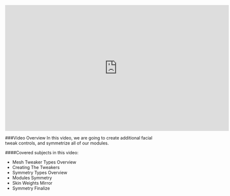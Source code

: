 <iframe width="728" height="409.5" src="https://www.youtube.com/embed/WOa0q8MZKyg" frameborder="0" allow="accelerometer; autoplay; clipboard-write; encrypted-media; gyroscope; picture-in-picture" allowfullscreen></iframe>

###Video Overview
<font>
In this video, we are going to create additional facial tweak controls, and symmetrize all of our modules.
</font>

####Covered subjects in this video:
* Mesh Tweaker Types Overview
* Creating The Tweakers
* Symmetry Types Overview
* Modules Symmetry
* Skin Weights Mirror
* Symmetry Finalize